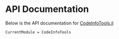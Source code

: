 # API Documentation

Below is the API documentation for [CodeInfoTools.jl](https://github.com/femtomc/CodeInfoTools.jl)

```@meta
CurrentModule = CodeInfoTools
```
